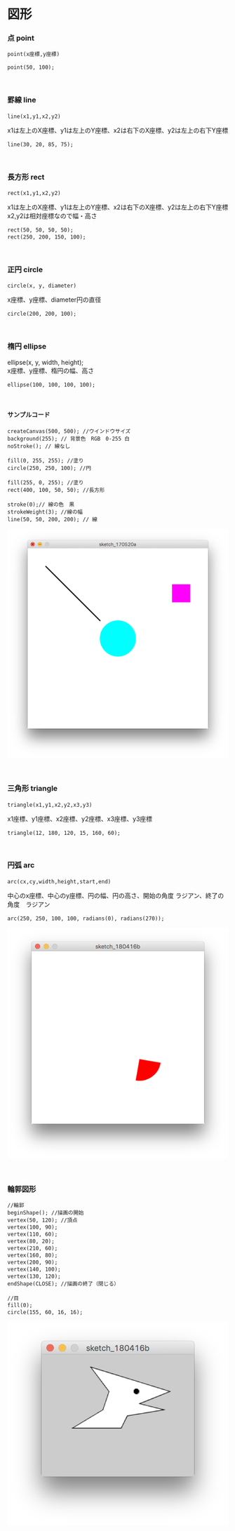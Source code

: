 # 図形


### 点 point
`point(x座標,y座標)`


```
point(50, 100);
```

&nbsp;
&nbsp;

### 罫線 line

`line(x1,y1,x2,y2)`

x1は左上のX座標、y1は左上のY座標、x2は右下のX座標、y2は左上の右下Y座標

```
line(30, 20, 85, 75);
```

&nbsp;


### 長方形 rect 
`rect(x1,y1,x2,y2)`

x1は左上のX座標、y1は左上のY座標、x2は右下のX座標、y2は左上の右下Y座標
x2,y2は相対座標なので幅・高さ

```
rect(50, 50, 50, 50);
rect(250, 200, 150, 100);
```

&nbsp;

### 正円 circle
`circle(x, y, diameter)`

x座標、y座標、diameter円の直径

```
circle(200, 200, 100);
```

&nbsp;

### 楕円 ellipse
ellipse(x, y, width, height);  
x座標、y座標、楕円の幅、高さ

```
ellipse(100, 100, 100, 100);
```

&nbsp;

#### サンプルコード
```
createCanvas(500, 500); //ウインドウサイズ
background(255); // 背景色　RGB　0-255 白
noStroke(); // 線なし

fill(0, 255, 255); //塗り
circle(250, 250, 100); //円

fill(255, 0, 255); //塗り
rect(400, 100, 50, 50); //長方形

stroke(0);// 線の色　黒
strokeWeight(3); //線の幅
line(50, 50, 200, 200); // 線

```
![sketch_shape01](img/sketch_shape01.png)

&nbsp;

### 三角形 triangle

`triangle(x1,y1,x2,y2,x3,y3)`

x1座標、y1座標、x2座標、y2座標、x3座標、y3座標

```
triangle(12, 180, 120, 15, 160, 60);
```

&nbsp;

### 円弧 arc

`arc(cx,cy,width,height,start,end)`

中心のx座標、中心のy座標、円の幅、円の高さ、開始の角度 ラジアン、終了の角度　ラジアン

```
arc(250, 250, 100, 100, radians(0), radians(270));
```

![sketch_shape04](img/sketch_shape04.png)

&nbsp;


### 輪郭図形

```
//輪郭
beginShape(); //描画の開始
vertex(50, 120); //頂点
vertex(100, 90); 
vertex(110, 60); 
vertex(80, 20); 
vertex(210, 60); 
vertex(160, 80); 
vertex(200, 90); 
vertex(140, 100); 
vertex(130, 120); 
endShape(CLOSE); //描画の終了（閉じる）

//目
fill(0);
circle(155, 60, 16, 16);
```
![](img/sketch_shape05.png)

&nbsp;
&nbsp;
&nbsp;

